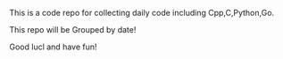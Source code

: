 This is a code repo for collecting daily code including Cpp,C,Python,Go.

This repo will be Grouped by date!

Good lucl and have fun!
